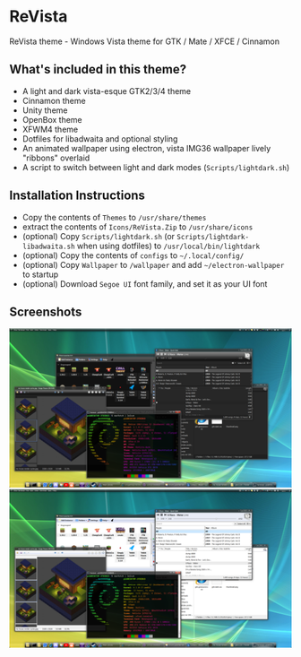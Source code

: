 # ReVista
ReVista theme -  Windows Vista theme for GTK / Mate / XFCE / Cinnamon

## What's included in this theme?
- A light and dark vista-esque GTK2/3/4 theme
- Cinnamon theme
- Unity theme
- OpenBox theme
- XFWM4 theme
- Dotfiles for libadwaita and optional styling
- An animated wallpaper using electron, vista IMG36 wallpaper lively "ribbons" overlaid
- A script to switch between light and dark modes (`Scripts/lightdark.sh`)

## Installation Instructions
- Copy the contents of `Themes` to `/usr/share/themes`
- extract the contents of `Icons/ReVista.Zip` to `/usr/share/icons`
- (optional) Copy `Scripts/lightdark.sh` (or `Scripts/lightdark-libadwaita.sh` when using dotfiles)  to `/usr/local/bin/lightdark`
- (optional) Copy the contents of `configs` to `~/.local/config/`
- (optional) Copy `Wallpaper` to `/wallpaper` and add `~/electron-wallpaper` to startup
- (optional) Download `Segoe UI` font family, and set it as your UI font

## Screenshots
![Screenshot_2024-09-24_16-48-41](./Screenshots/Dark.png)
![Screenshot_2024-09-24_16-47-49](./Screenshots/Light.png)


